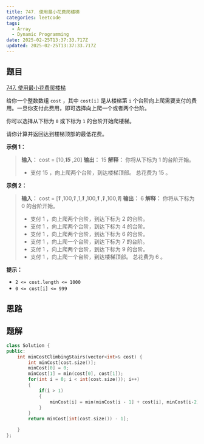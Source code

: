 ```yaml
---
title: 747. 使用最小花费爬楼梯
categories: leetcode
tags: 
  - Array
  - Dynamic Programming
date: 2025-02-25T13:37:33.717Z
updated: 2025-02-25T13:37:33.717Z
---
```


<!--more-->

## 题目

[747. 使用最小花费爬楼梯](https://leetcode.cn/problems/min-cost-climbing-stairs)

给你一个整数数组 `cost` ，其中 `cost[i]` 是从楼梯第 `i`
个台阶向上爬需要支付的费用。一旦你支付此费用，即可选择向上爬一个或者两个台阶。

你可以选择从下标为 `0` 或下标为 `1` 的台阶开始爬楼梯。

请你计算并返回达到楼梯顶部的最低花费。



**示例 1：**

> 
> 
> **输入：** cost = [10,_**15**_ ,20]
> **输出：** 15
> **解释：** 你将从下标为 1 的台阶开始。
> - 支付 15 ，向上爬两个台阶，到达楼梯顶部。
> 总花费为 15 。
> 

**示例 2：**

> 
> 
> **输入：** cost = [_**1**_ ,100,_**1**_ ,1,_**1**_ ,100,_**1**_ ,_**1**_ ,100,_**1**_]
> **输出：** 6
> **解释：** 你将从下标为 0 的台阶开始。
> - 支付 1 ，向上爬两个台阶，到达下标为 2 的台阶。
> - 支付 1 ，向上爬两个台阶，到达下标为 4 的台阶。
> - 支付 1 ，向上爬两个台阶，到达下标为 6 的台阶。
> - 支付 1 ，向上爬一个台阶，到达下标为 7 的台阶。
> - 支付 1 ，向上爬两个台阶，到达下标为 9 的台阶。
> - 支付 1 ，向上爬一个台阶，到达楼梯顶部。
> 总花费为 6 。
> 



**提示：**

  * `2 <= cost.length <= 1000`
  * `0 <= cost[i] <= 999`



## 思路


## 题解

```cpp
class Solution {
public:
    int minCostClimbingStairs(vector<int>& cost) {
        int minCost[cost.size()];
        minCost[0] = 0;
        minCost[1] = min(cost[0], cost[1]);
        for(int i = 0; i < int(cost.size()); i++)
        {
            if(i > 1)
            {
                minCost[i] = min(minCost[i - 1] + cost[i], minCost[i-2] + cost[i-1]);
            }
        }
        return minCost[int(cost.size()) - 1];

    }
};
```
